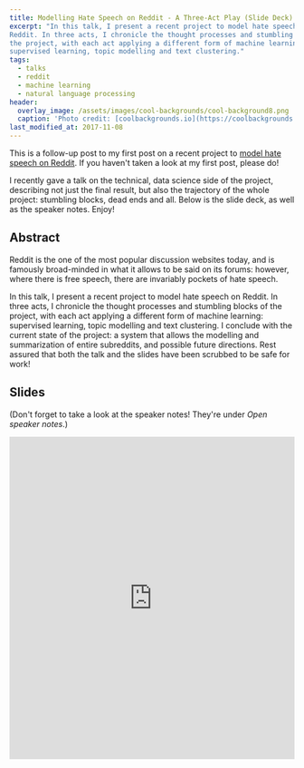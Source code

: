 ```yaml
---
title: Modelling Hate Speech on Reddit - A Three-Act Play (Slide Deck)
excerpt: "In this talk, I present a recent project to model hate speech on
Reddit. In three acts, I chronicle the thought processes and stumbling blocks of
the project, with each act applying a different form of machine learning:
supervised learning, topic modelling and text clustering."
tags:
  - talks
  - reddit
  - machine learning
  - natural language processing
header:
  overlay_image: /assets/images/cool-backgrounds/cool-background8.png
  caption: 'Photo credit: [coolbackgrounds.io](https://coolbackgrounds.io/)'
last_modified_at: 2017-11-08
---
```


This is a follow-up post to my first post on a recent project to [model hate
speech on Reddit](https://eigenfoo.xyz/reddit-clusters/). If you haven't taken a
look at my first post, please do!

I recently gave a talk on the technical, data science side of the project,
describing not just the final result, but also the trajectory of the whole
project: stumbling blocks, dead ends and all. Below is the slide deck, as well
as the speaker notes. Enjoy!

## Abstract

Reddit is the one of the most popular discussion websites today, and is famously
broad-minded in what it allows to be said on its forums: however, where there is
free speech, there are invariably pockets of hate speech.

In this talk, I present a recent project to model hate speech on Reddit. In
three acts, I chronicle the thought processes and stumbling blocks of the
project, with each act applying a different form of machine learning: supervised
learning, topic modelling and text clustering. I conclude with the current state
of the project: a system that allows the modelling and summarization of entire
subreddits, and possible future directions. Rest assured that both the talk and
the slides have been scrubbed to be safe for work!

## Slides

(Don't forget to take a look at the speaker notes! They're under _Open speaker
notes_.)

<style>
.responsive-wrap iframe{ max-width: 100%;}
</style>
<div class="responsive-wrap">
<!-- this is the embed code provided by Google -->
<iframe src="https://docs.google.com/presentation/d/e/2PACX-1vS9wBAwScepPz3vmvyMrq-osBfIGzL7C3wArXmL3ky_A2dfaqlVSshTz2CyHuMibQBX3Ej6QCsZ0qv_/embed?start=false&loop=false&delayms=3000" frameborder="0" width="960" height="569" allowfullscreen="true" mozallowfullscreen="true" webkitallowfullscreen="true"></iframe>
<!-- Google embed ends -->
</div>
